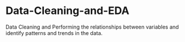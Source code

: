 # Data-Cleaning-and-EDA
Data Cleaning and Performing the relationships between variables and identify patterns and trends in the data.
